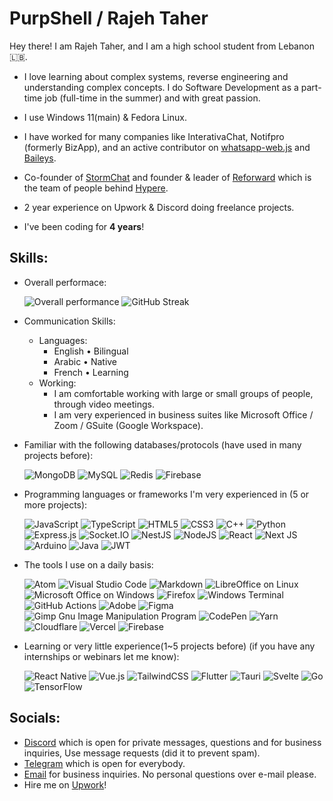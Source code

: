 # PurpShell / Rajeh Taher
Hey there! I am Rajeh Taher, and I am a high school student from Lebanon :lebanon:.

- I love learning about complex systems, reverse engineering and understanding complex concepts. I do Software Development as a part-time job (full-time in the summer) and with great passion.

- I use Windows 11(main) & Fedora Linux.

- I have worked for many companies like InterativaChat, Notifpro (formerly BizApp), and an active contributor on [whatsapp-web.js](https://github.com/pedroslopez/whatsapp-web.js) and [Baileys](https://github.com/adiwajshing/Baileys).

- Co-founder of [StormChat](https://storm-chat.com) and founder & leader of [Reforward](https://github.com/ReforwardDev) which is the team of people behind [Hypere](https://hypere.xyz).

- 2 year experience on Upwork & Discord doing freelance projects.
- I've been coding for **4 years**!

## Skills:
  - Overall performace:

    ![Overall performance](https://github-readme-stats.vercel.app/api?username=purpshell&count_private=true)
    ![GitHub Streak](https://streak-stats.demolab.com?user=purpshell&theme=dark)

  - Communication Skills:
    - Languages:
        - English • Bilingual
        - Arabic • Native
        - French • Learning
    - Working:
        - I am comfortable working with large or small groups of people, through video meetings.
        - I am very experienced in business suites like Microsoft Office / Zoom / GSuite (Google Workspace).


  - Familiar with the following databases/protocols (have used in many projects before):

    ![MongoDB](https://img.shields.io/badge/MongoDB-%234ea94b.svg?style=for-the-badge&logo=mongodb&logoColor=white)
    ![MySQL](https://img.shields.io/badge/mysql-%2300f.svg?style=for-the-badge&logo=mysql&logoColor=white)
    ![Redis](https://img.shields.io/badge/redis-%23DD0031.svg?style=for-the-badge&logo=redis&logoColor=white)
    ![Firebase](https://img.shields.io/badge/Firebase-039BE5?style=for-the-badge&logo=Firebase&logoColor=white)

  - Programming languages or frameworks I'm very experienced in (5 or more projects):

    ![JavaScript](https://img.shields.io/badge/javascript-%23323330.svg?style=for-the-badge&logo=javascript&logoColor=%23F7DF1E)
    ![TypeScript](https://img.shields.io/badge/typescript-%23007ACC.svg?style=for-the-badge&logo=typescript&logoColor=white)
    ![HTML5](https://img.shields.io/badge/html5-%23E34F26.svg?style=for-the-badge&logo=html5&logoColor=white)
    ![CSS3](https://img.shields.io/badge/css3-%231572B6.svg?style=for-the-badge&logo=css3&logoColor=white)
    ![C++](https://img.shields.io/badge/c++-%2300599C.svg?style=for-the-badge&logo=c%2B%2B&logoColor=white)
    ![Python](https://img.shields.io/badge/python-3670A0?style=for-the-badge&logo=python&logoColor=ffdd54)
    ![Express.js](https://img.shields.io/badge/express.js-%23404d59.svg?style=for-the-badge&logo=express&logoColor=%2361DAFB)
    ![Socket.IO](https://img.shields.io/badge/-Socket.IO-gray?style=for-the-badge&logo=socketdotio)
    ![NestJS](https://img.shields.io/badge/nestjs-%23E0234E.svg?style=for-the-badge&logo=nestjs&logoColor=white)
    ![NodeJS](https://img.shields.io/badge/node.js-6DA55F?style=for-the-badge&logo=node.js&logoColor=white)
    ![React](https://img.shields.io/badge/react-%2320232a.svg?style=for-the-badge&logo=react&logoColor=%2361DAFB)
    ![Next JS](https://img.shields.io/badge/Next-black?style=for-the-badge&logo=next.js&logoColor=white)
    ![Arduino](https://img.shields.io/badge/-Arduino-00979D?style=for-the-badge&logo=Arduino&logoColor=white)
    ![Java](https://img.shields.io/badge/java-%23ED8B00.svg?style=for-the-badge&logo=java&logoColor=white)
    ![JWT](https://img.shields.io/badge/JWT-black?style=for-the-badge&logo=JSON%20web%20tokens)
    
  - The tools I use on a daily basis:

    ![Atom](https://img.shields.io/badge/Atom-%2366595C.svg?style=for-the-badge&logo=atom&logoColor=white)
    ![Visual Studio Code](https://img.shields.io/badge/Visual%20Studio%20Code-0078d7.svg?style=for-the-badge&logo=visual-studio-code&logoColor=white)
    ![Markdown](https://img.shields.io/badge/markdown-%23000000.svg?style=for-the-badge&logo=markdown&logoColor=white)
    ![LibreOffice on Linux](https://img.shields.io/badge/LibreOffice-%2318A303?style=for-the-badge&logo=LibreOffice&logoColor=white)
    ![Microsoft Office on Windows](https://img.shields.io/badge/Microsoft_Office-D83B01?style=for-the-badge&logo=microsoft-office&logoColor=white)
    ![Firefox](https://img.shields.io/badge/Firefox-FF7139?style=for-the-badge&logo=Firefox-Browser&logoColor=white)
    ![Windows Terminal](https://img.shields.io/badge/Windows%20Terminal-%234D4D4D.svg?style=for-the-badge&logo=windows-terminal&logoColor=white)
    ![GitHub Actions](https://img.shields.io/badge/github%20actions-%232671E5.svg?style=for-the-badge&logo=githubactions&logoColor=white)
    ![Adobe](https://img.shields.io/badge/adobe-%23FF0000.svg?style=for-the-badge&logo=adobe&logoColor=white)
    ![Figma](https://img.shields.io/badge/figma-%23F24E1E.svg?style=for-the-badge&logo=figma&logoColor=white)
    ![Gimp Gnu Image Manipulation Program](https://img.shields.io/badge/Gimp-657D8B?style=for-the-badge&logo=gimp&logoColor=FFFFFF)
    ![CodePen](https://img.shields.io/badge/Codepen-000000?style=for-the-badge&logo=codepen&logoColor=white)
    ![Yarn](https://img.shields.io/badge/yarn-%232C8EBB.svg?style=for-the-badge&logo=yarn&logoColor=white)
    ![Cloudflare](https://img.shields.io/badge/Cloudflare-F38020?style=for-the-badge&logo=Cloudflare&logoColor=white)
    ![Vercel](https://img.shields.io/badge/vercel-%23000000.svg?style=for-the-badge&logo=vercel&logoColor=white)
    ![Firebase](https://img.shields.io/badge/firebase-%23039BE5.svg?style=for-the-badge&logo=firebase)
    

  - Learning or very little experience(1~5 projects before) (if you have any internships or webinars let me know): 

    ![React Native](https://img.shields.io/badge/react_native-%2320232a.svg?style=for-the-badge&logo=react&logoColor=%2361DAFB)
    ![Vue.js](https://img.shields.io/badge/vuejs-%2335495e.svg?style=for-the-badge&logo=vuedotjs&logoColor=%234FC08D)
    ![TailwindCSS](https://img.shields.io/badge/tailwindcss-%2338B2AC.svg?style=for-the-badge&logo=tailwind-css&logoColor=white)
    ![Flutter](https://img.shields.io/badge/Flutter-%2302569B.svg?style=for-the-badge&logo=Flutter&logoColor=white)
    ![Tauri](https://img.shields.io/badge/tauri-%2324C8DB.svg?style=for-the-badge&logo=tauri&logoColor=%23FFFFFF)
    ![Svelte](https://img.shields.io/badge/svelte-%23f1413d.svg?style=for-the-badge&logo=svelte&logoColor=white)
    ![Go](https://img.shields.io/badge/go-%2300ADD8.svg?style=for-the-badge&logo=go&logoColor=white)
    ![TensorFlow](https://img.shields.io/badge/TensorFlow-%23FF6F00.svg?style=for-the-badge&logo=TensorFlow&logoColor=white)
    

## Socials:
  - [Discord](https://discordapp.com/users/448493575093616640) which is open for private messages, questions and for business inquiries, Use message requests (did it to prevent spam).
  - [Telegram](https://t.me/purpshell) which is open for everybody.
  - [Email](mailto:rajeh@reforward.dev) for business inquiries. No personal questions over e-mail please.
  - Hire me on [Upwork](https://www.upwork.com/freelancers/~01e23d2f043274a09e)!

